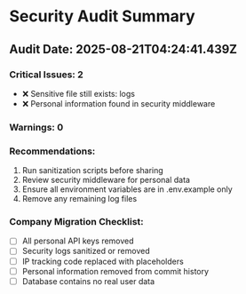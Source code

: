 # Security Audit Summary

## Audit Date: 2025-08-21T04:24:41.439Z

### Critical Issues: 2
- ❌ Sensitive file still exists: logs
- ❌ Personal information found in security middleware

### Warnings: 0


### Recommendations:
1. Run sanitization scripts before sharing
2. Review security middleware for personal data
3. Ensure all environment variables are in .env.example only
4. Remove any remaining log files

### Company Migration Checklist:
- [ ] All personal API keys removed
- [ ] Security logs sanitized or removed
- [ ] IP tracking code replaced with placeholders
- [ ] Personal information removed from commit history
- [ ] Database contains no real user data
